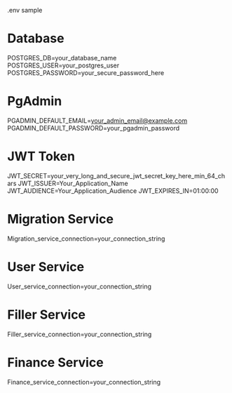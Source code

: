 .env sample

# Database
POSTGRES_DB=your_database_name
POSTGRES_USER=your_postgres_user
POSTGRES_PASSWORD=your_secure_password_here

# PgAdmin
PGADMIN_DEFAULT_EMAIL=your_admin_email@example.com
PGADMIN_DEFAULT_PASSWORD=your_pgadmin_password

# JWT Token
JWT_SECRET=your_very_long_and_secure_jwt_secret_key_here_min_64_chars
JWT_ISSUER=Your_Application_Name
JWT_AUDIENCE=Your_Application_Audience
JWT_EXPIRES_IN=01:00:00

# Migration Service
Migration_service_connection=your_connection_string

# User Service
User_service_connection=your_connection_string

# Filler Service
Filler_service_connection=your_connection_string

# Finance Service
Finance_service_connection=your_connection_string
